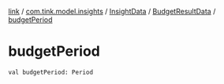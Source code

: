 [link](../../../index.md) / [com.tink.model.insights](../../index.md) / [InsightData](../index.md) / [BudgetResultData](index.md) / [budgetPeriod](./budget-period.md)

# budgetPeriod

`val budgetPeriod: Period`
